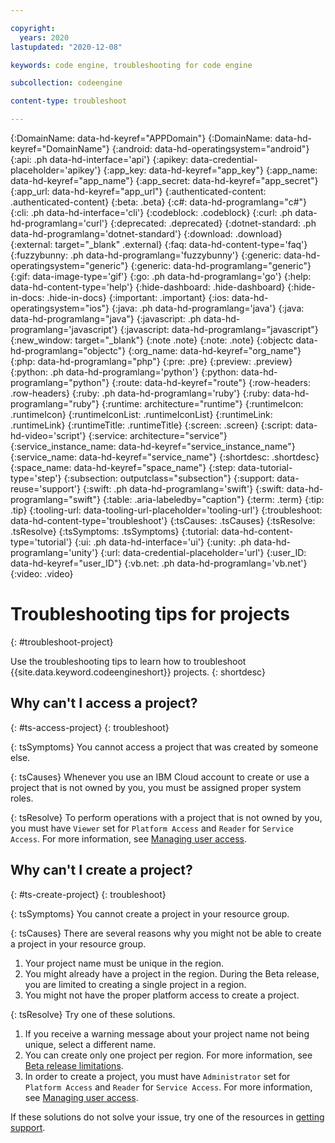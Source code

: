 ```yaml
---

copyright:
  years: 2020
lastupdated: "2020-12-08"

keywords: code engine, troubleshooting for code engine

subcollection: codeengine

content-type: troubleshoot

---
```


{:DomainName: data-hd-keyref="APPDomain"}
{:DomainName: data-hd-keyref="DomainName"}
{:android: data-hd-operatingsystem="android"}
{:api: .ph data-hd-interface='api'}
{:apikey: data-credential-placeholder='apikey'}
{:app_key: data-hd-keyref="app_key"}
{:app_name: data-hd-keyref="app_name"}
{:app_secret: data-hd-keyref="app_secret"}
{:app_url: data-hd-keyref="app_url"}
{:authenticated-content: .authenticated-content}
{:beta: .beta}
{:c#: data-hd-programlang="c#"}
{:cli: .ph data-hd-interface='cli'}
{:codeblock: .codeblock}
{:curl: .ph data-hd-programlang='curl'}
{:deprecated: .deprecated}
{:dotnet-standard: .ph data-hd-programlang='dotnet-standard'}
{:download: .download}
{:external: target="_blank" .external}
{:faq: data-hd-content-type='faq'}
{:fuzzybunny: .ph data-hd-programlang='fuzzybunny'}
{:generic: data-hd-operatingsystem="generic"}
{:generic: data-hd-programlang="generic"}
{:gif: data-image-type='gif'}
{:go: .ph data-hd-programlang='go'}
{:help: data-hd-content-type='help'}
{:hide-dashboard: .hide-dashboard}
{:hide-in-docs: .hide-in-docs}
{:important: .important}
{:ios: data-hd-operatingsystem="ios"}
{:java: .ph data-hd-programlang='java'}
{:java: data-hd-programlang="java"}
{:javascript: .ph data-hd-programlang='javascript'}
{:javascript: data-hd-programlang="javascript"}
{:new_window: target="_blank"}
{:note .note}
{:note: .note}
{:objectc data-hd-programlang="objectc"}
{:org_name: data-hd-keyref="org_name"}
{:php: data-hd-programlang="php"}
{:pre: .pre}
{:preview: .preview}
{:python: .ph data-hd-programlang='python'}
{:python: data-hd-programlang="python"}
{:route: data-hd-keyref="route"}
{:row-headers: .row-headers}
{:ruby: .ph data-hd-programlang='ruby'}
{:ruby: data-hd-programlang="ruby"}
{:runtime: architecture="runtime"}
{:runtimeIcon: .runtimeIcon}
{:runtimeIconList: .runtimeIconList}
{:runtimeLink: .runtimeLink}
{:runtimeTitle: .runtimeTitle}
{:screen: .screen}
{:script: data-hd-video='script'}
{:service: architecture="service"}
{:service_instance_name: data-hd-keyref="service_instance_name"}
{:service_name: data-hd-keyref="service_name"}
{:shortdesc: .shortdesc}
{:space_name: data-hd-keyref="space_name"}
{:step: data-tutorial-type='step'}
{:subsection: outputclass="subsection"}
{:support: data-reuse='support'}
{:swift: .ph data-hd-programlang='swift'}
{:swift: data-hd-programlang="swift"}
{:table: .aria-labeledby="caption"}
{:term: .term}
{:tip: .tip}
{:tooling-url: data-tooling-url-placeholder='tooling-url'}
{:troubleshoot: data-hd-content-type='troubleshoot'}
{:tsCauses: .tsCauses}
{:tsResolve: .tsResolve}
{:tsSymptoms: .tsSymptoms}
{:tutorial: data-hd-content-type='tutorial'}
{:ui: .ph data-hd-interface='ui'}
{:unity: .ph data-hd-programlang='unity'}
{:url: data-credential-placeholder='url'}
{:user_ID: data-hd-keyref="user_ID"}
{:vb.net: .ph data-hd-programlang='vb.net'}
{:video: .video}


# Troubleshooting tips for projects
{: #troubleshoot-project}

Use the troubleshooting tips to learn how to troubleshoot {{site.data.keyword.codeengineshort}} projects.
{: shortdesc}

## Why can't I access a project?
{: #ts-access-project}
{: troubleshoot}

{: tsSymptoms}
You cannot access a project that was created by someone else.

{: tsCauses}
Whenever you use an IBM Cloud account to create or use a project that is not owned by you, you must be assigned proper system roles. 

{: tsResolve}
To perform operations with a project that is not owned by you, you must have `Viewer` set for `Platform Access` and `Reader` for `Service Access`. For more information, see [Managing user access](/docs/codeengine?topic=codeengine-iam).

## Why can't I create a project?
{: #ts-create-project}
{: troubleshoot}

{: tsSymptoms}
You cannot create a project in your resource group.

{: tsCauses}
There are several reasons why you might not be able to create a project in your resource group.

1. Your project name must be unique in the region. 
2. You might already have a project in the region. During the Beta release, you are limited to creating a single project in a region.
3. You might not have the proper platform access to create a project. 

{: tsResolve}
Try one of these solutions.

1. If you receive a warning message about your project name not being unique, select a different name. 
2. You can create only one project per region. For more information, see [Beta release limitations](/docs/codeengine?topic=codeengine-limits#beta-limits).
3. In order to create a project, you must have `Administrator` set for `Platform Access` and `Reader` for `Service Access`. For more information, see [Managing user access](/docs/codeengine?topic=codeengine-iam).

If these solutions do not solve your issue, try one of the resources in [getting support](/docs/codeengine?topic=codeengine-get-support).

